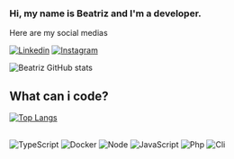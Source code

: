### Hi, my name is Beatriz and I'm a developer.
Here are my social medias

[![Linkedin](https://img.shields.io/badge/LinkedIn-0077B5?style=for-the-badge&logo=linkedin&logoColor=white)](https://www.linkedin.com/in/beatrizg-amaral/)
[![Instagram](https://img.shields.io/badge/Instagram-E4405F?style=for-the-badge&logo=instagram&logoColor=white)](https://instagram.com/)





![Beatriz GitHub stats](https://github-readme-stats.vercel.app/api?username=bia555555555&show_icons=true&theme=radical)

## What can i code?

[![Top Langs](https://github-readme-stats.vercel.app/api/top-langs/?username=bia555555555&hide_progress=true)](https://github.com/anuraghazra/github-readme-stats)
<div style="display: inline_block"><br/>
  <img alignm="center" alt="TypeScript" src="https://badges.aleen42.com/src/typescript.svg" />
  <img alignm="center" alt="Docker" src="https://badges.aleen42.com/src/docker.svg" />
    <img alignm="center" alt="Node" src="https://badges.aleen42.com/src/node.svg" />
    <img alignm="center" alt="JavaScript" src="https://badges.aleen42.com/src/javascript.svg" />
    <img alignm="center" alt="Php" src="https://badges.aleen42.com/src/php.svg" />
    <img alignm="center" alt="Cli" src="https://badges.aleen42.com/src/cli.svg" />
 </div><br/>
 
